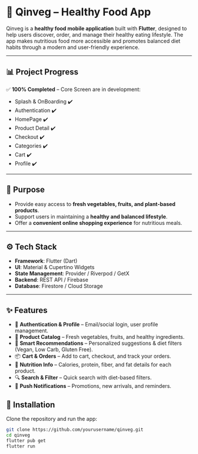 # 🥦 Qinveg – Healthy Food App

Qinveg is a **healthy food mobile application** built with **Flutter**, designed to help users discover, order, and manage their healthy eating lifestyle. The app makes nutritious food more accessible and promotes balanced diet habits through a modern and user-friendly experience.

---

## 📊 Project Progress
✅ **100% Completed** – Core Screen are in development:  
- Splash & OnBoarding ✔️  
- Authentication ✔️  
- HomePage ✔️  
- Product Detail ✔️  
- Checkout ✔️  
- Categories ✔️  
- Cart ✔️  
- Profile ✔️  

---

## 🎯 Purpose
- Provide easy access to **fresh vegetables, fruits, and plant-based products**.  
- Support users in maintaining a **healthy and balanced lifestyle**.  
- Offer a **convenient online shopping experience** for nutritious meals.  

---

## ⚙️ Tech Stack
- **Framework**: Flutter (Dart)  
- **UI**: Material & Cupertino Widgets  
- **State Management**: Provider / Riverpod / GetX  
- **Backend**: REST API / Firebase  
- **Database**: Firestore / Cloud Storage  

---

## ✨ Features
- 🔑 **Authentication & Profile** – Email/social login, user profile management.  
- 🛒 **Product Catalog** – Fresh vegetables, fruits, and healthy ingredients.  
- 🌱 **Smart Recommendations** – Personalized suggestions & diet filters (Vegan, Low Carb, Gluten Free).  
- 📦 **Cart & Orders** – Add to cart, checkout, and track your orders.  
- 🍎 **Nutrition Info** – Calories, protein, fiber, and fat details for each product.  
- 🔍 **Search & Filter** – Quick search with diet-based filters.  
- 🔔 **Push Notifications** – Promotions, new arrivals, and reminders.  


## 📲 Installation
Clone the repository and run the app:

```bash
git clone https://github.com/yourusername/qinveg.git
cd qinveg
flutter pub get
flutter run
